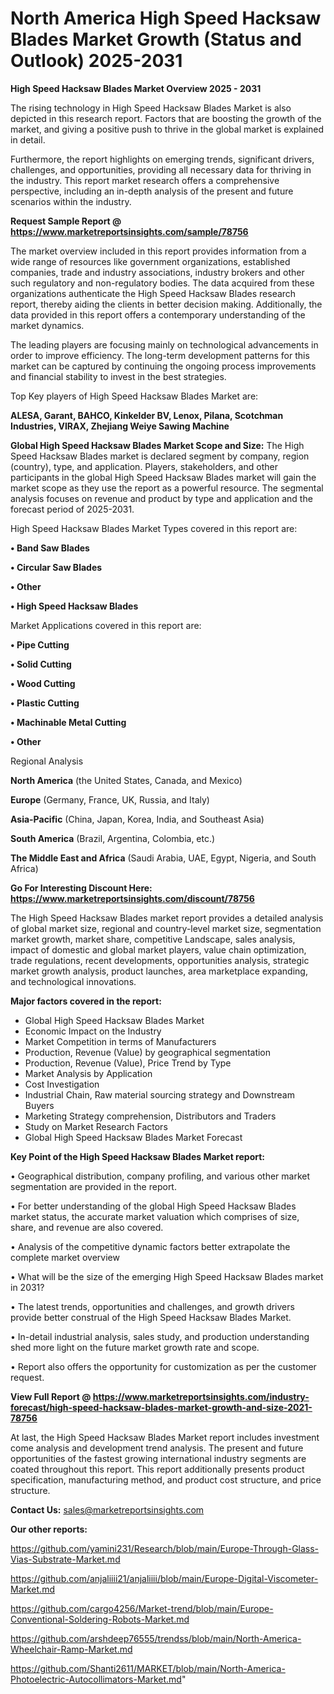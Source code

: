 # North America High Speed Hacksaw Blades Market Growth (Status and Outlook) 2025-2031

<Strong> High Speed Hacksaw Blades Market Overview 2025 - 2031</strong>

The rising technology in High Speed Hacksaw Blades Market is also depicted in this research report. Factors that are boosting the growth of the market, and giving a positive push to thrive in the global market is explained in detail.

Furthermore, the report highlights on emerging trends, significant drivers, challenges, and opportunities, providing all necessary data for thriving in the industry. This report market research offers a comprehensive perspective, including an in-depth analysis of the present and future scenarios within the industry.

<strong>Request Sample Report @ <a href=https://www.marketreportsinsights.com/sample/78756>https://www.marketreportsinsights.com/sample/78756</a></strong>

The market overview included in this report provides information from a wide range of resources like government organizations, established companies, trade and industry associations, industry brokers and other such regulatory and non-regulatory bodies. The data acquired from these organizations authenticate the High Speed Hacksaw Blades research report, thereby aiding the clients in better decision making. Additionally, the data provided in this report offers a contemporary understanding of the market dynamics.

The leading players are focusing mainly on technological advancements in order to improve efficiency. The long-term development patterns for this market can be captured by continuing the ongoing process improvements and financial stability to invest in the best strategies.

Top Key players of High Speed Hacksaw Blades Market are:

<strong>ALESA, Garant, BAHCO, Kinkelder BV, Lenox, Pilana, Scotchman Industries, VIRAX, Zhejiang Weiye Sawing Machine</strong>

<strong><b>Global High Speed Hacksaw Blades Market Scope and Size:</b></strong>
The High Speed Hacksaw Blades market is declared segment by company, region (country), type, and application. Players, stakeholders, and other participants in the global High Speed Hacksaw Blades market will gain the market scope as they use the report as a powerful resource. The segmental analysis focuses on revenue and product by type and application and the forecast period of 2025-2031.

High Speed Hacksaw Blades Market Types covered in this report are:

<strong>• Band Saw Blades

• Circular Saw Blades

• Other

• High Speed Hacksaw Blades</strong>

Market Applications covered in this report are:

<strong>• Pipe Cutting

• Solid Cutting

• Wood Cutting

• Plastic Cutting

• Machinable Metal Cutting

• Other</strong> 

Regional Analysis

<strong>North America</strong> (the United States, Canada, and Mexico)

<strong>Europe</strong> (Germany, France, UK, Russia, and Italy)

<strong>Asia-Pacific</strong> (China, Japan, Korea, India, and Southeast Asia)

<strong>South America</strong> (Brazil, Argentina, Colombia, etc.)

<strong>The Middle East and Africa</strong> (Saudi Arabia, UAE, Egypt, Nigeria, and South Africa)

<strong>Go For Interesting Discount Here: <a href=https://www.marketreportsinsights.com/discount/78756>https://www.marketreportsinsights.com/discount/78756</a></strong>

The High Speed Hacksaw Blades market report provides a detailed analysis of global market size, regional and country-level market size, segmentation market growth, market share, competitive Landscape, sales analysis, impact of domestic and global market players, value chain optimization, trade regulations, recent developments, opportunities analysis, strategic market growth analysis, product launches, area marketplace expanding, and technological innovations.

<strong><b>Major factors covered in the report:</b></strong>
<ul>
  <li>Global High Speed Hacksaw Blades Market </li>
  <li>Economic Impact on the Industry</li>
  <li>Market Competition in terms of Manufacturers</li>
  <li>Production, Revenue (Value) by geographical segmentation</li>
  <li>Production, Revenue (Value), Price Trend by Type</li>
  <li>Market Analysis by Application</li>
  <li>Cost Investigation</li>
  <li>Industrial Chain, Raw material sourcing strategy and Downstream Buyers</li>
  <li>Marketing Strategy comprehension, Distributors and Traders</li>
  <li>Study on Market Research Factors</li>
  <li>Global High Speed Hacksaw Blades Market Forecast</li>
</ul>

<strong><b>Key Point of the High Speed Hacksaw Blades Market report:</b></strong>

• Geographical distribution, company profiling, and various other market segmentation are provided in the report.

• For better understanding of the global High Speed Hacksaw Blades market status, the accurate market valuation which comprises of size, share, and revenue are also covered.

• Analysis of the competitive dynamic factors better extrapolate the complete market overview

• What will be the size of the emerging High Speed Hacksaw Blades market in 2031?

• The latest trends, opportunities and challenges, and growth drivers provide better construal of the High Speed Hacksaw Blades Market.

• In-detail industrial analysis, sales study, and production understanding shed more light on the future market growth rate and scope.

• Report also offers the opportunity for customization as per the customer request.

<strong><b>View Full Report @ <a href=https://www.marketreportsinsights.com/industry-forecast/high-speed-hacksaw-blades-market-growth-and-size-2021-78756>https://www.marketreportsinsights.com/industry-forecast/high-speed-hacksaw-blades-market-growth-and-size-2021-78756</a></b></strong>


At last, the High Speed Hacksaw Blades Market report includes investment come analysis and development trend analysis. The present and future opportunities of the fastest growing international industry segments are coated throughout this report. This report additionally presents product specification, manufacturing method, and product cost structure, and price structure.

<strong>Contact Us:</strong>
sales@marketreportsinsights.com

<strong>Our other reports:</strong>

<a href=https://github.com/yamini231/Research/blob/main/Europe-Through-Glass-Vias-Substrate-Market.md>https://github.com/yamini231/Research/blob/main/Europe-Through-Glass-Vias-Substrate-Market.md</a>

<a href=https://github.com/anjaliiii21/anjaliiii/blob/main/Europe-Digital-Viscometer-Market.md>https://github.com/anjaliiii21/anjaliiii/blob/main/Europe-Digital-Viscometer-Market.md</a>

<a href=https://github.com/cargo4256/Market-trend/blob/main/Europe-Conventional-Soldering-Robots-Market.md>https://github.com/cargo4256/Market-trend/blob/main/Europe-Conventional-Soldering-Robots-Market.md</a>

<a href=https://github.com/arshdeep76555/trendss/blob/main/North-America-Wheelchair-Ramp-Market.md>https://github.com/arshdeep76555/trendss/blob/main/North-America-Wheelchair-Ramp-Market.md</a>

<a href=https://github.com/Shanti2611/MARKET/blob/main/North-America-Photoelectric-Autocollimators-Market.md>https://github.com/Shanti2611/MARKET/blob/main/North-America-Photoelectric-Autocollimators-Market.md</a>"
